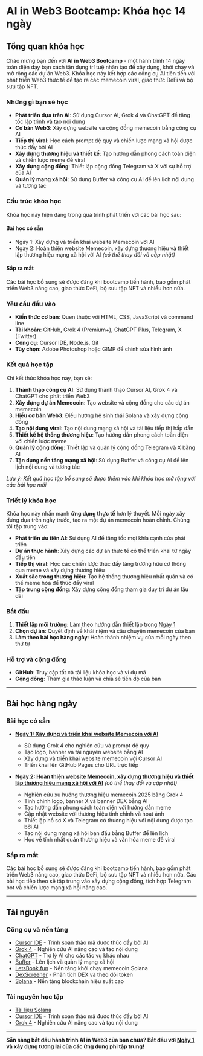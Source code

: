 # AI in Web3 Bootcamp: Khóa học 14 ngày

## Tổng quan khóa học

Chào mừng bạn đến với **AI in Web3 Bootcamp** - một hành trình 14 ngày toàn diện dạy bạn cách tận dụng trí tuệ nhân tạo để xây dựng, khởi chạy và mở rộng các dự án Web3. Khóa học này kết hợp các công cụ AI tiên tiến với phát triển Web3 thực tế để tạo ra các memecoin viral, giao thức DeFi và bộ sưu tập NFT.

### Những gì bạn sẽ học

- **Phát triển dựa trên AI**: Sử dụng Cursor AI, Grok 4 và ChatGPT để tăng tốc lập trình và tạo nội dung
- **Cơ bản Web3**: Xây dựng website và cộng đồng memecoin bằng công cụ AI
- **Tiếp thị viral**: Học cách prompt đệ quy và chiến lược mạng xã hội được thúc đẩy bởi AI
- **Xây dựng thương hiệu và thiết kế**: Tạo hướng dẫn phong cách toàn diện và chiến lược meme để viral
- **Xây dựng cộng đồng**: Thiết lập cộng đồng Telegram và X với sự hỗ trợ của AI
- **Quản lý mạng xã hội**: Sử dụng Buffer và công cụ AI để lên lịch nội dung và tương tác

### Cấu trúc khóa học

Khóa học này hiện đang trong quá trình phát triển với các bài học sau:

#### **Bài học có sẵn**
- Ngày 1: Xây dựng và triển khai website Memecoin với AI
- Ngày 2: Hoàn thiện website Memecoin, xây dựng thương hiệu và thiết lập thương hiệu mạng xã hội với AI *(có thể thay đổi và cập nhật)*

#### **Sắp ra mắt**
Các bài học bổ sung sẽ được đăng khi bootcamp tiến hành, bao gồm phát triển Web3 nâng cao, giao thức DeFi, bộ sưu tập NFT và nhiều hơn nữa.

### Yêu cầu đầu vào

- **Kiến thức cơ bản**: Quen thuộc với HTML, CSS, JavaScript và command line
- **Tài khoản**: GitHub, Grok 4 (Premium+), ChatGPT Plus, Telegram, X (Twitter)
- **Công cụ**: Cursor IDE, Node.js, Git
- **Tùy chọn**: Adobe Photoshop hoặc GIMP để chỉnh sửa hình ảnh

### Kết quả học tập

Khi kết thúc khóa học này, bạn sẽ:

1. **Thành thạo công cụ AI**: Sử dụng thành thạo Cursor AI, Grok 4 và ChatGPT cho phát triển Web3
2. **Xây dựng dự án Memecoin**: Tạo website và cộng đồng cho các dự án memecoin
3. **Hiểu cơ bản Web3**: Điều hướng hệ sinh thái Solana và xây dựng cộng đồng
4. **Tạo nội dung viral**: Tạo nội dung mạng xã hội và tài liệu tiếp thị hấp dẫn
5. **Thiết kế hệ thống thương hiệu**: Tạo hướng dẫn phong cách toàn diện với chiến lược meme
6. **Quản lý cộng đồng**: Thiết lập và quản lý cộng đồng Telegram và X bằng AI
7. **Tận dụng nền tảng mạng xã hội**: Sử dụng Buffer và công cụ AI để lên lịch nội dung và tương tác

*Lưu ý: Kết quả học tập bổ sung sẽ được thêm vào khi khóa học mở rộng với các bài học mới*

### Triết lý khóa học

Khóa học này nhấn mạnh **ứng dụng thực tế** hơn lý thuyết. Mỗi ngày xây dựng dựa trên ngày trước, tạo ra một dự án memecoin hoàn chỉnh. Chúng tôi tập trung vào:

- **Phát triển ưu tiên AI**: Sử dụng AI để tăng tốc mọi khía cạnh của phát triển
- **Dự án thực hành**: Xây dựng các dự án thực tế có thể triển khai từ ngày đầu tiên
- **Tiếp thị viral**: Học các chiến lược thúc đẩy tăng trưởng hữu cơ thông qua meme và xây dựng thương hiệu
- **Xuất sắc trong thương hiệu**: Tạo hệ thống thương hiệu nhất quán và có thể meme hóa để thúc đẩy viral
- **Tập trung cộng đồng**: Xây dựng cộng đồng tham gia duy trì dự án lâu dài

### Bắt đầu

1. **Thiết lập môi trường**: Làm theo hướng dẫn thiết lập trong [Ngày 1](day-01.md)
2. **Chọn dự án**: Quyết định về khái niệm và câu chuyện memecoin của bạn
3. **Làm theo bài học hàng ngày**: Hoàn thành nhiệm vụ của mỗi ngày theo thứ tự

### Hỗ trợ và cộng đồng

- **GitHub**: Truy cập tất cả tài liệu khóa học và ví dụ mã
- **Cộng đồng**: Tham gia thảo luận và chia sẻ tiến độ của bạn

---

## Bài học hàng ngày

### Bài học có sẵn

- **[Ngày 1: Xây dựng và triển khai website Memecoin với AI](day-01.md)**
  - Sử dụng Grok 4 cho nghiên cứu và prompt đệ quy
  - Tạo logo, banner và tài nguyên website bằng AI
  - Xây dựng và triển khai website memecoin với Cursor AI
  - Triển khai lên GitHub Pages cho URL trực tiếp

- **[Ngày 2: Hoàn thiện website Memecoin, xây dựng thương hiệu và thiết lập thương hiệu mạng xã hội với AI](day-02.md)** *(có thể thay đổi và cập nhật)*
  - Nghiên cứu xu hướng thương hiệu memecoin 2025 bằng Grok 4
  - Tinh chỉnh logo, banner X và banner DEX bằng AI
  - Tạo hướng dẫn phong cách toàn diện với hướng dẫn meme
  - Cập nhật website với thương hiệu tinh chỉnh và hoạt ảnh
  - Thiết lập hồ sơ X và Telegram có thương hiệu với nội dung được tạo bởi AI
  - Tạo nội dung mạng xã hội ban đầu bằng Buffer để lên lịch
  - Học về tính nhất quán thương hiệu và văn hóa meme để viral

### Sắp ra mắt
Các bài học bổ sung sẽ được đăng khi bootcamp tiến hành, bao gồm phát triển Web3 nâng cao, giao thức DeFi, bộ sưu tập NFT và nhiều hơn nữa. Các bài học tiếp theo sẽ tập trung vào xây dựng cộng đồng, tích hợp Telegram bot và chiến lược mạng xã hội nâng cao.

---

## Tài nguyên

### Công cụ và nền tảng
- [Cursor IDE](https://cursor.com/) - Trình soạn thảo mã được thúc đẩy bởi AI
- [Grok 4](https://grok.com/) - Nghiên cứu AI nâng cao và tạo nội dung
- [ChatGPT](https://chat.openai.com/) - Trợ lý AI cho các tác vụ khác nhau
- [Buffer](https://buffer.com/) - Lên lịch và quản lý mạng xã hội
- [LetsBonk.fun](https://letsbonk.fun/) - Nền tảng khởi chạy memecoin Solana
- [DexScreener](https://dexscreener.com/) - Phân tích DEX và theo dõi token
- [Solana](https://solana.com/) - Nền tảng blockchain hiệu suất cao

### Tài nguyên học tập
- [Tài liệu Solana](https://docs.solana.com/)
- [Cursor IDE](https://cursor.com/) - Trình soạn thảo mã được thúc đẩy bởi AI
- [Grok 4](https://grok.com/) - Nghiên cứu AI nâng cao và tạo nội dung

---

**Sẵn sàng bắt đầu hành trình AI in Web3 của bạn chưa? Bắt đầu với [Ngày 1](day-01.md) và xây dựng tương lai của các ứng dụng phi tập trung!** 